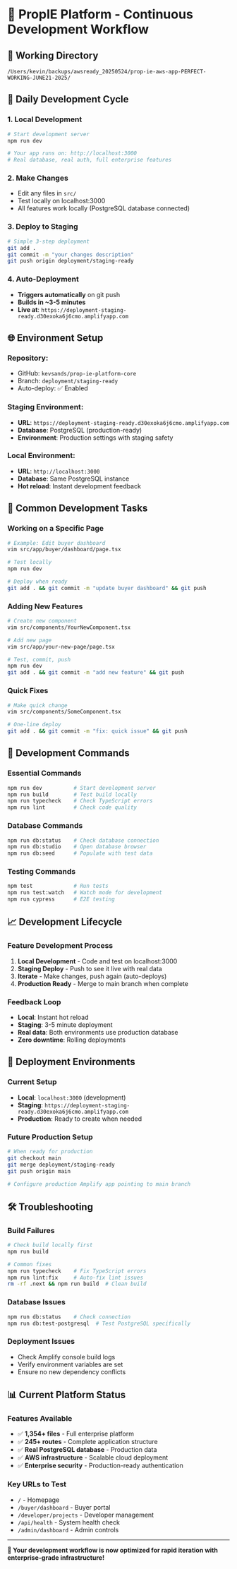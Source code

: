 # 🚀 PropIE Platform - Continuous Development Workflow

## 📁 **Working Directory**
```
/Users/kevin/backups/awsready_20250524/prop-ie-aws-app-PERFECT-WORKING-JUNE21-2025/
```

## 🔄 **Daily Development Cycle**

### **1. Local Development**
```bash
# Start development server
npm run dev

# Your app runs on: http://localhost:3000
# Real database, real auth, full enterprise features
```

### **2. Make Changes**
- Edit any files in `src/`
- Test locally on localhost:3000
- All features work locally (PostgreSQL database connected)

### **3. Deploy to Staging**
```bash
# Simple 3-step deployment
git add .
git commit -m "your changes description"
git push origin deployment/staging-ready
```

### **4. Auto-Deployment**
- **Triggers automatically** on git push
- **Builds in ~3-5 minutes**
- **Live at**: `https://deployment-staging-ready.d30exoka6j6cmo.amplifyapp.com`

## 🌐 **Environment Setup**

### **Repository**: 
- GitHub: `kevsands/prop-ie-platform-core`
- Branch: `deployment/staging-ready`
- Auto-deploy: ✅ Enabled

### **Staging Environment**:
- **URL**: `https://deployment-staging-ready.d30exoka6j6cmo.amplifyapp.com`
- **Database**: PostgreSQL (production-ready)
- **Environment**: Production settings with staging safety

### **Local Environment**:
- **URL**: `http://localhost:3000`
- **Database**: Same PostgreSQL instance
- **Hot reload**: Instant development feedback

## 🎯 **Common Development Tasks**

### **Working on a Specific Page**
```bash
# Example: Edit buyer dashboard
vim src/app/buyer/dashboard/page.tsx

# Test locally
npm run dev

# Deploy when ready
git add . && git commit -m "update buyer dashboard" && git push
```

### **Adding New Features**
```bash
# Create new component
vim src/components/YourNewComponent.tsx

# Add new page
vim src/app/your-new-page/page.tsx

# Test, commit, push
npm run dev
git add . && git commit -m "add new feature" && git push
```

### **Quick Fixes**
```bash
# Make quick change
vim src/components/SomeComponent.tsx

# One-line deploy
git add . && git commit -m "fix: quick issue" && git push
```

## 🔧 **Development Commands**

### **Essential Commands**
```bash
npm run dev          # Start development server
npm run build        # Test build locally
npm run typecheck    # Check TypeScript errors
npm run lint         # Check code quality
```

### **Database Commands**
```bash
npm run db:status    # Check database connection
npm run db:studio    # Open database browser
npm run db:seed      # Populate with test data
```

### **Testing Commands**
```bash
npm test             # Run tests
npm run test:watch   # Watch mode for development
npm run cypress      # E2E testing
```

## 📈 **Development Lifecycle**

### **Feature Development Process**
1. **Local Development** - Code and test on localhost:3000
2. **Staging Deploy** - Push to see it live with real data
3. **Iterate** - Make changes, push again (auto-deploys)
4. **Production Ready** - Merge to main branch when complete

### **Feedback Loop**
- **Local**: Instant hot reload
- **Staging**: 3-5 minute deployment
- **Real data**: Both environments use production database
- **Zero downtime**: Rolling deployments

## 🚀 **Deployment Environments**

### **Current Setup**
- **Local**: `localhost:3000` (development)
- **Staging**: `https://deployment-staging-ready.d30exoka6j6cmo.amplifyapp.com`
- **Production**: Ready to create when needed

### **Future Production Setup**
```bash
# When ready for production
git checkout main
git merge deployment/staging-ready
git push origin main

# Configure production Amplify app pointing to main branch
```

## 🛠️ **Troubleshooting**

### **Build Failures**
```bash
# Check build locally first
npm run build

# Common fixes
npm run typecheck    # Fix TypeScript errors
npm run lint:fix     # Auto-fix lint issues
rm -rf .next && npm run build  # Clean build
```

### **Database Issues**
```bash
npm run db:status    # Check connection
npm run db:test-postgresql  # Test PostgreSQL specifically
```

### **Deployment Issues**
- Check Amplify console build logs
- Verify environment variables are set
- Ensure no new dependency conflicts

## 📊 **Current Platform Status**

### **Features Available**
- ✅ **1,354+ files** - Full enterprise platform
- ✅ **245+ routes** - Complete application structure  
- ✅ **Real PostgreSQL database** - Production data
- ✅ **AWS infrastructure** - Scalable cloud deployment
- ✅ **Enterprise security** - Production-ready authentication

### **Key URLs to Test**
- `/` - Homepage
- `/buyer/dashboard` - Buyer portal
- `/developer/projects` - Developer management
- `/api/health` - System health check
- `/admin/dashboard` - Admin controls

---

**🎯 Your development workflow is now optimized for rapid iteration with enterprise-grade infrastructure!**